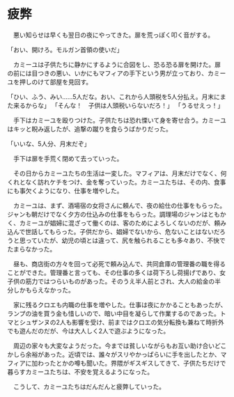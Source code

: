 # 疲弊

　悪い知らせは早くも翌日の夜にやってきた。扉を荒っぽく叩く音がする。

「おい、開けろ。モルガン首領の使いだ」

　カミーユは子供たちに静かにするように合図をし、恐る恐る扉を開けた。扉の前には目つきの悪い、いかにもマフィアの手下という男が立っており、カミーユを押しのけて部屋を見回す。

「ひい、ふう、みい……5人だな。おい、これから人頭税を5人分払え。月末にまた来るからな」
「そんな！　子供は人頭税いらないだろ！」
「うるせえっ！」

　手下はカミーユを殴りつけた。子供たちは恐れ慄いて身を寄せ合う。カミーユはキッと睨み返したが、追撃の蹴りを食らうばかりだった。

「いいな、5人分、月末だぞ」

　手下は扉を手荒く閉めて去っていった。



　その日からカミーユたちの生活は一変した。マフィアは、月末だけでなく、何くれとなく訪れケチをつけ、金を奪っていった。カミーユたちは、その内、食事にも事欠くようになり、仕事を増やした。

　カミーユは、まず、酒場宿の女将さんに頼んで、夜の給仕の仕事をもらった。ジャンも朝だけでなく夕方の仕込みの仕事をもらった。調理場のジャンはともかく、カミーユが娼婦に混ざって働くのは、客のためによろしくないのだが、頼み込んで世話してもらった。子供だから、娼婦でないから、危ないことはないだろうと思っていたが、幼児の頃とは違って、尻を触られることも多々あり、不快でたまらなかった。

　昼も、商店街の方々を回って必死で頼み込んで、共同倉庫の管理番の職を得ることができた。管理番と言っても、その仕事の多くは荷下ろし荷揚げであり、女子供の筋力ではつらいものがあった。そのうえ半人前とされ、大人の給金の半分しかもらえなかった。

　家に残るクロエも内職の仕事を増やした。仕事は夜にかかることもあったが、ランプの油を買う金も惜しいので、暗い中目を凝らして作業するのであった。トマとシュザンヌの2人も影響を受け、前まではクロエの気分転換も兼ねて時折外でも遊んだのだが、今は大人しく2人で遊ぶようになった。

　周辺の家々も大変なようだった。今までは貧しいながらもお互い助け合いどこかしら余裕があった。近頃では、誰々がスリやかっぱらいに手を出したとか、マフィアに加わったとかの噂も聞いた。界隈がギスギスしてきて、子供たちだけで暮らすカミーユたちは、不安を覚えるようになった。

　こうして、カミーユたちはだんだんと疲弊していった。

